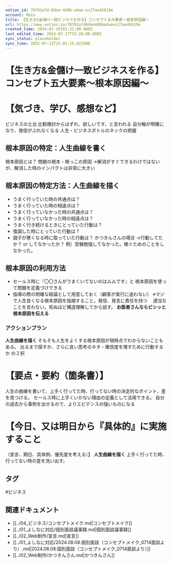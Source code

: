 ```yaml
---
notion_id: 70791a7d-6dee-4d9b-a4ae-ec27ae45619e
account: Main
title: 【生き方&金儲け一致ビジネスを作る】コンセプト五大要素〜根本原因編〜
url: https://www.notion.so/70791a7d6dee4d9ba4aeec27ae45619e
created_time: 2024-07-16T01:31:00.000Z
last_edited_time: 2024-07-17T15:28:00.000Z
sync_status: placeholder
sync_time: 2025-07-12T15:01:15.022900
---
```

# 【生き方&金儲け一致ビジネスを作る】コンセプト五大要素〜根本原因編〜

# 【気づき、学び、感想など】
ビジネスの土台
比較検討からはずれ、欲しいです、と言われる
自分軸が明確になり、発信がぶれなくなる
人生・ビジネスボトルのネックの把握
## 根本原因の特定：人生曲線を書く
根本原因とは？
問題の根本・根っこの原因
→解消がすぐできるわけではないが、解消した時のインパクトは非常に大きい
## 根本原因の特定方法：人生曲線を描く
- うまく行っていた時の共通点は？
- うまく行っていた時の相違点は？
- うまく行っていなかった時の共通点は？
- うまく行っていなかった時の相違点は？
- うまく行き続けるときにとっていた行動は？
- 復調した時にとっていた行動は？
- 調子が悪くなる時に取っていた行動は？
かつきんさんの場合
→行動してたか？ or してなかったか？
例）受験勉強してなかった。稼ぐためのことをしなかった。
## 根本原因の利用方法
- セールス時に『〇〇さんがうまくいてないのは△△です』と
根本原因を使って問題を定義づけできる
- 指導の際の明確な結論として用意しておく（顧客が実行に迷わない）
※マジで人生良くなる根本原因を指摘すること。発信、発言に責任を持つ
　適当なことを言わない。死ぬほど構造理解してから話す。
**お医者さんならビシッと根本原因を伝える**
### アクションプラン
**人生曲線を描く**
そもそも人生をよくする根本原因が現時点でわからないこともある。
出るまで探すか、さらに良い思考のネタ・確信度を増すために行動するか
の２択
# 【要点・要約（箇条書）】
人生の曲線を書いて、上手く行ってた時、行ってない時の決定的なポイント、差を見つける。
セールス時に上手くいかない理由の定義として活用できる。
自分の過去から事例を出せるので、よりエビデンスの強いものになる
# 【今日、又は明日から『具体的』に実施すること
（宣言、期日、具体例、優先度を考える）】
**人生曲線を描く**
上手く行ってた時、行ってない時の差を洗い出す。

## タグ

#ビジネス 

## 関連ドキュメント

- [[../04_ビジネス/コンセプトメイク.md|コンセプトメイク]]
- [[../01_よしなに対応/個別面談議事録.md|個別面談議事録]]
- [[../02_Web制作/宣言.md|宣言]]
- [[../01_よしなに対応/2024.08.08.個別面談（コンセプトメイク_0714面談より）.md|2024.08.08.個別面談（コンセプトメイク_0714面談より）]]
- [[../02_Web制作/かつきんさん.md|かつきんさん]]
